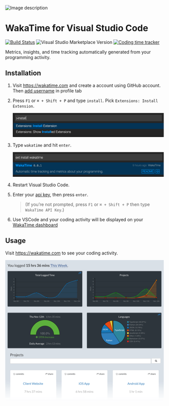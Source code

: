 ![Image description](https://i1.faceprep.in/ProGrad/face-logo-resized.png)

# WakaTime for Visual Studio Code

[![Build Status](https://travis-ci.com/wakatime/vscode-wakatime.png?branch=master)](https://travis-ci.com/wakatime/vscode-wakatime)
![Visual Studio Marketplace Version](https://img.shields.io/visual-studio-marketplace/v/WakaTime.vscode-wakatime.png?label=Visual%20Studio%20Marketplace)
[![Coding time tracker](https://wakatime.com/badge/github/wakatime/vscode-wakatime.png?branch=master)](https://wakatime.com/badge/github/wakatime/vscode-wakatime)

Metrics, insights, and time tracking automatically generated from your programming activity.

## Installation

1. Visit https://wakatime.com and create a account using GitHub account. Then [add username](https://wakatime.com/settings/profile) in profile tab 

2. Press `F1` or `⌘ + Shift + P` and type `install`. Pick `Extensions: Install Extension`.

    ![type install](./images/type-install.png)
3. Type `wakatime` and hit `enter`.

    ![type wakatime](./images/type-wakatime.png)

4. Restart Visual Studio Code.

5. Enter your [api key](https://wakatime.com/settings?apikey=true), then press `enter`.

    > (If you’re not prompted, press `F1` or `⌘ + Shift + P` then type `WakaTime API Key`.)

6. Use VSCode and your coding activity will be displayed on your [WakaTime dashboard](https://wakatime.com)


## Usage

Visit https://wakatime.com to see your coding activity.

![Project Overview](./images/Screen-Shot-2016-03-21.png)

